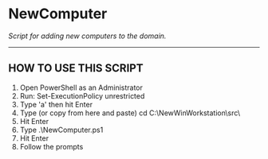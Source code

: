 # NewComputer

_Script for adding new computers to the domain._

---

## HOW TO USE THIS SCRIPT
1) Open PowerShell as an Administrator
2) Run: Set-ExecutionPolicy unrestricted
3) Type 'a' then hit Enter
4) Type (or copy from here and paste) cd C:\NewWinWorkstation\src\
5) Hit Enter
6) Type .\NewComputer.ps1
7) Hit Enter
8) Follow the prompts
